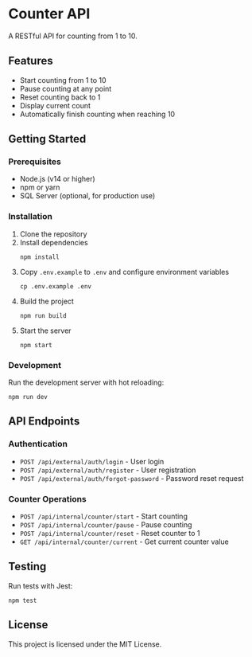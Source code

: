 # Counter API

A RESTful API for counting from 1 to 10.

## Features

- Start counting from 1 to 10
- Pause counting at any point
- Reset counting back to 1
- Display current count
- Automatically finish counting when reaching 10

## Getting Started

### Prerequisites

- Node.js (v14 or higher)
- npm or yarn
- SQL Server (optional, for production use)

### Installation

1. Clone the repository
2. Install dependencies
   ```
   npm install
   ```
3. Copy `.env.example` to `.env` and configure environment variables
   ```
   cp .env.example .env
   ```
4. Build the project
   ```
   npm run build
   ```
5. Start the server
   ```
   npm start
   ```

### Development

Run the development server with hot reloading:

```
npm run dev
```

## API Endpoints

### Authentication

- `POST /api/external/auth/login` - User login
- `POST /api/external/auth/register` - User registration
- `POST /api/external/auth/forgot-password` - Password reset request

### Counter Operations

- `POST /api/internal/counter/start` - Start counting
- `POST /api/internal/counter/pause` - Pause counting
- `POST /api/internal/counter/reset` - Reset counter to 1
- `GET /api/internal/counter/current` - Get current counter value

## Testing

Run tests with Jest:

```
npm test
```

## License

This project is licensed under the MIT License.
